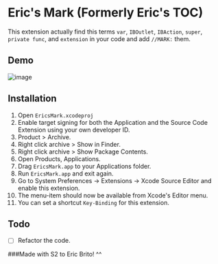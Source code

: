 Eric's Mark (Formerly Eric's TOC)
================================

This extension actually find this terms ``var``, ``IBOutlet``, ``IBAction``, ``super``, ``private func``, and ``extension`` in your code and add ``//MARK:`` them.

Demo
----
![image](https://raw.githubusercontent.com/richardfrk/EricsMark/master/Demo/EricsMarkDemo.gif)


Installation
------------

1. Open ``EricsMark.xcodeproj``
2. Enable target signing for both the Application and the Source Code Extension using your own developer ID.
3. Product > Archive.
4. Right click archive > Show in Finder.
5. Right click archive > Show Package Contents.
6. Open Products, Applications.
7. Drag ``EricsMark.app`` to your Applications folder.
8. Run ``EricsMark.app`` and exit again.
9. Go to System Preferences -> Extensions -> Xcode Source Editor and enable this extension.
10. The menu-item should now be available from Xcode's Editor menu.
11. You can set a shortcut ``Key-Binding`` for this extension.

Todo
----

- [ ] Refactor the code.


###Made with S2 to Eric Brito! ^^

